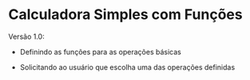 # Calculadora Simples com Funções

Versão 1.0:

- Definindo as funções para as operações básicas

- Solicitando ao usuário que escolha uma das operações definidas
